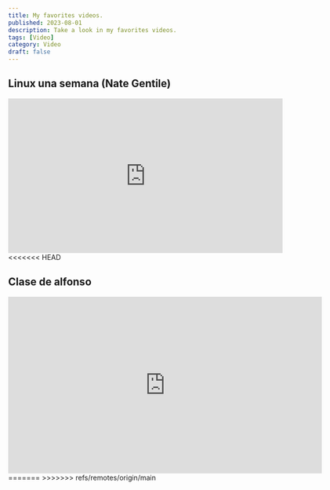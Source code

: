 ```yaml
---
title: My favorites videos.
published: 2023-08-01
description: Take a look in my favorites videos.
tags: [Video]
category: Video
draft: false
---
```



## Linux una semana (Nate Gentile)

<iframe width="560" height="315" src="https://www.youtube.com/embed/ZaMbc5l5ZFM?si=Un47Ne9cjTcVGEAD" title="YouTube video player" frameborder="0" allow="accelerometer; autoplay; clipboard-write; encrypted-media; gyroscope; picture-in-picture; web-share" referrerpolicy="strict-origin-when-cross-origin" allowfullscreen></iframe>
<<<<<<< HEAD

## Clase de alfonso
<iframe src="https://cepucmmedu-my.sharepoint.com/personal/jl_alonso_ce_pucmm_edu_do/_layouts/15/embed.aspx?UniqueId=8f4629ed-3783-433f-938b-603fc7475d1e&embed=%7B%22ust%22%3Atrue%2C%22hv%22%3A%22CopyEmbedCode%22%7D&referrer=StreamWebApp&referrerScenario=EmbedDialog.Create" width="640" height="360" frameborder="0" scrolling="no" allowfullscreen title="Clase de introducción a la ing de software-20241119_103545-Grabación de la reunión.mp4"></iframe>
=======
>>>>>>> refs/remotes/origin/main
